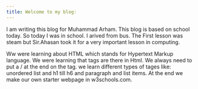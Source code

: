 ```yaml
---
title: Welcome to my blog:
---
```

I am writing this blog for Muhammad Arham. This blog is based on school today. So today I was in school. I arived from bus. The First lesson was steam but Sir.Ahasan took it for a very important lesson in computing.

Ww were learning about HTML which stands for Hypertext Markup language. We were learning that tags are there in Html. We always need to put a / at the end on the tag. we learn different types of tages like: unordered list and h1 till h6 and paragraph and list items. At the end we make our own starter webpage in w3schools.com.
